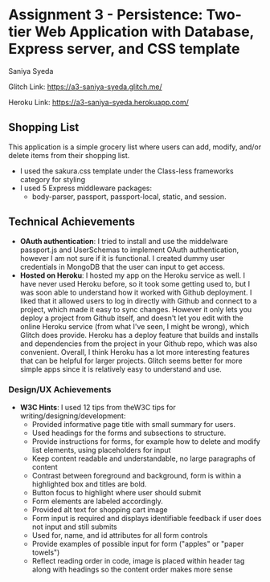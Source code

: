 Assignment 3 - Persistence: Two-tier Web Application with Database, Express server, and CSS template 
===
Saniya Syeda

Glitch Link: <https://a3-saniya-syeda.glitch.me/>

Heroku Link: <https://a3-saniya-syeda.herokuapp.com/>

## Shopping List
This application is a simple grocery list where users can add, modify, and/or delete items from their shopping list.
- I used the sakura.css template under the Class-less frameworks category for styling
- I used 5 Express middleware packages:
  - body-parser, passport, passport-local, static, and session. 

## Technical Achievements
- **OAuth authentication**: I tried to install and use the middelware passport.js and UserSchemas to implement OAuth authentication, however I am not sure if it is functional. I created dummy user credentials in MongoDB that the user can input to get access.
- **Hosted on Heroku**: I hosted my app on the Heroku service as well. I have never used Heroku before, so it took some getting used to, but I was soon able to understand how it worked with Github deployment. I liked that it allowed users to log in directly with Github and connect to a project, which made it easy to sync changes. However it only lets you deploy a project from Github itself, and doesn't let you edit with the online Heroku service (from what I've seen, I might be wrong), which Glitch does provide. Heroku has a deploy feature that builds and installs and dependencies from the project in your Github repo, which was also convenient. Overall, I think Heroku has a lot more interesting features that can be helpful for larger projects. Glitch seems better for more simple apps since it is relatively easy to understand and use.
### Design/UX Achievements
- **W3C Hints**: I used 12 tips from theW3C tips for writing/designing/development:
  - Provided informative page title with small summary for users.
  - Used headings for the forms and subsections to structure.
  - Provide instructions for forms, for example how to delete and modify list elements, using placeholders for input
  - Keep content readable and understandable, no large paragraphs of content
  - Contrast between foreground and background, form is within a highlighted box and titles are bold.
  - Button focus to highlight where user should submit
  - Form elements are labeled accordingly.
  - Provided alt text for shopping cart image
  - Form input is required and displays identifiable feedback if user does not input and still submits
  - Used for, name, and id attributes for all form controls
  - Provide examples of possible input for form ("apples" or "paper towels")
  - Reflect reading order in code, image is placed within header tag along with headings so the content order makes more sense
